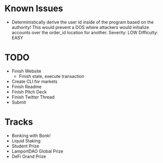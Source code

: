 # Known Issues
 - Deterministically derive the user id inside of the program based on the authority! This would prevent a DOS where attackers would initialize accounts over the order_id location for another. Severity: LOW Difficulty: EASY

# TODO
 - Finish Website
   - Finish state, execute transaction
 - Create CLI for markets
 - Finish Readme
 - Finish Pitch Deck
 - Finish Twitter Thread
 - Submit

# Tracks
 - Bonking with Bonk!
 - Liquid Staking
 - Student Prize
 - LamportDAO Global Prize
 - DeFi Grand Prize